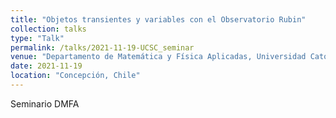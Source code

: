 ```yaml
---
title: "Objetos transientes y variables con el Observatorio Rubin"
collection: talks
type: "Talk"
permalink: /talks/2021-11-19-UCSC_seminar
venue: "Departamento de Matemática y Física Aplicadas, Universidad Católica de la Santísima Concepción"
date: 2021-11-19
location: "Concepción, Chile"
---
```


Seminario DMFA
